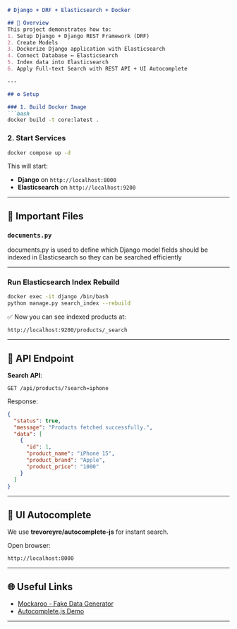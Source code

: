 ````markdown
# Django + DRF + Elasticsearch + Docker

## 📌 Overview
This project demonstrates how to:
1. Setup Django + Django REST Framework (DRF)
2. Create Models
3. Dockerize Django application with Elasticsearch
4. Connect Database ↔ Elasticsearch
5. Index data into Elasticsearch
6. Apply Full-text Search with REST API + UI Autocomplete

---

## ⚙️ Setup

### 1. Build Docker Image
```bash
docker build -t core:latest .
````

### 2. Start Services

```bash
docker compose up -d
```

This will start:

* **Django** on `http://localhost:8000`
* **Elasticsearch** on `http://localhost:9200`

---

## 📂 Important Files

### `documents.py`
documents.py is used to define which Django model fields should be indexed in Elasticsearch so they can be searched efficiently

---

### Run Elasticsearch Index Rebuild

```bash
docker exec -it django /bin/bash
python manage.py search_index --rebuild
```

✅ Now you can see indexed products at:

```
http://localhost:9200/products/_search
```

---

## 🔎 API Endpoint

**Search API**:

```
GET /api/products/?search=iphone
```

Response:

```json
{
  "status": true,
  "message": "Products fetched successfully.",
  "data": [
    {
      "id": 1,
      "product_name": "iPhone 15",
      "product_brand": "Apple",
      "product_price": "1000"
    }
  ]
}
```

---

## 🎨 UI Autocomplete

We use **trevoreyre/autocomplete-js** for instant search.

Open browser:

```
http://localhost:8000
```

---

## 🌐 Useful Links

* [Mockaroo - Fake Data Generator](https://www.mockaroo.com/)
* [Autocomplete.js Demo](https://autocomplete.trevoreyre.com/#/)

---
